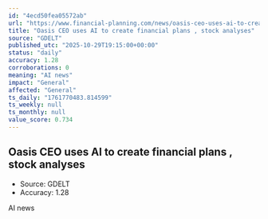 ```yaml
---
id: "4ecd50fea05572ab"
url: "https://www.financial-planning.com/news/oasis-ceo-uses-ai-to-create-financial-plans-stock-analyses"
title: "Oasis CEO uses AI to create financial plans , stock analyses"
source: "GDELT"
published_utc: "2025-10-29T19:15:00+00:00"
status: "daily"
accuracy: 1.28
corroborations: 0
meaning: "AI news"
impact: "General"
affected: "General"
ts_daily: "1761770483.814599"
ts_weekly: null
ts_monthly: null
value_score: 0.734
---
```

## Oasis CEO uses AI to create financial plans , stock analyses

- Source: GDELT
- Accuracy: 1.28

AI news
